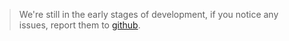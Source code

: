 > We're still in the early stages of development, if you notice any issues, report them to [github](https://github.com/WurmForge/wiki).

